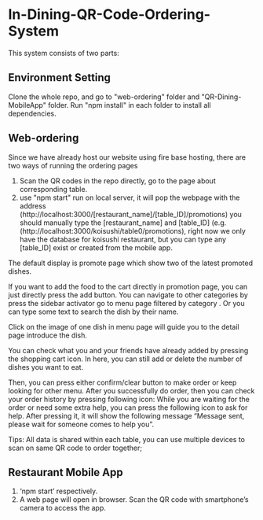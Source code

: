 # In-Dining-QR-Code-Ordering-System

This system consists of two parts:
## Environment Setting

Clone the whole repo, and go to "web-ordering" folder and "QR-Dining-MobileApp" folder. Run "npm install" in each folder to install all dependencies. 

## Web-ordering

Since we have already host our website using fire base hosting, there are two ways of running the ordering pages
1. Scan the QR codes  in the repo directly, go to the page about corresponding table.
2. use "npm start" run on local server, it will pop the webpage with the address (http://localhost:3000/[restaurant_name]/[table_ID]/promotions)
you should manually type the [restaurant_name] and [table_ID] (e.g. (http://localhost:3000/koisushi/table0/promotions), right now we only have the database for koisushi restaurant, but you can type any [table_ID] exist or created from the mobile app.

The default display is promote page which show two of the latest promoted dishes.

If you want to add the food to the cart directly in promotion page, you can just directly press the add button.
You can navigate to other categories by press the sidebar activator go to menu page filtered by category .
Or you can type some text to search the dish by their name.

Click on the image of one dish in menu page will guide you to the detail page introduce the dish.

You can check what you and your friends have already added by pressing the shopping cart icon.
In here, you can still add or delete the number of dishes you want to eat.

Then, you can press either confirm/clear button to make order or keep looking for other menu.
After you successfully do order, then you can check your order history by pressing following icon: 
While you are waiting for the order or need some extra help, you can press the following icon to ask for help. After pressing it, it will show the following message “Message sent, please wait for someone comes to help you”.

Tips: All data is shared within each table, you can use multiple devices to scan on same QR code to order together;

## Restaurant Mobile App

1. ‘npm start’ respectively.  
2. A web page will open in browser. Scan the QR code with smartphone’s camera to access the app.

